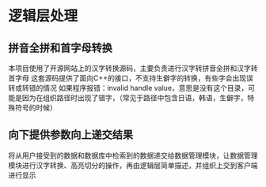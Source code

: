 


# 逻辑层处理


## 拼音全拼和首字母转换

本项目使用了开源网站上的汉字转换源码，主要负责进行汉字转拼音全拼和汉字转首字母
这套源码提供了面向C++的接口，不支持生僻字的转换，有些字会出现误转或转错的情况
如果程序报错：invalid handle value，意思是没有这个目录，可能是因为在组织路径时出现了错字，（常见于路径中包含日语，韩语，生僻字，特殊符号的时候）

## 向下提供参数向上递交结果
将从用户接受到的数据和数据库中检索到的数据递交给数据管理模块，让数据管理模块进行汉字转换、高亮切分的操作，再由逻辑层简单描述，并组织上交到客户端进行显示
